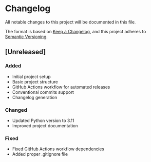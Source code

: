 # Changelog

All notable changes to this project will be documented in this file.

The format is based on [Keep a Changelog](https://keepachangelog.com/en/1.0.0/),
and this project adheres to [Semantic Versioning](https://semver.org/spec/v2.0.0.html).

## [Unreleased]

### Added

- Initial project setup
- Basic project structure
- GitHub Actions workflow for automated releases
- Conventional commits support
- Changelog generation

### Changed

- Updated Python version to 3.11
- Improved project documentation

### Fixed

- Fixed GitHub Actions workflow dependencies
- Added proper .gitignore file

